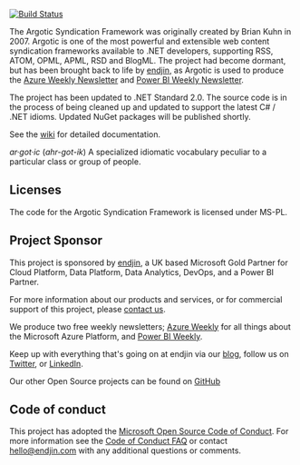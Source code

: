 [![Build Status](https://dev.azure.com/endjin-labs/Argotic/_apis/build/status/argotic-syndication-framework.Argotic?branchName=master)](https://dev.azure.com/endjin-labs/Argotic/_build/latest?definitionId=3&branchName=master)

The Argotic Syndication Framework was originally created by Brian Kuhn in 2007. Argotic is one of the most powerful and extensible web content syndication frameworks available to .NET developers, supporting RSS, ATOM, OPML, APML, RSD and BlogML. The project had become dormant, but has been brought back to life by [endjin](https://endjin.com), as Argotic is used to produce the [Azure Weekly Newsletter](https://azureweekly.info) and [Power BI Weekly Newsletter](https://powerbiweekly.info).

The project has been updated to .NET Standard 2.0. The source code is in the process of being cleaned up and updated to support the latest C# / .NET idioms. Updated NuGet packages will be published shortly.

See the [wiki](https://argotic-syndication-framework.github.io/Argotic) for detailed documentation.

*ar·got·ic* (_ahr-got-ik_)
A specialized idiomatic vocabulary peculiar to a particular class or group of people.

## Licenses

The code for the Argotic Syndication Framework is licensed under MS-PL. 

## Project Sponsor

This project is sponsored by [endjin](https://endjin.com), a UK based Microsoft Gold Partner for Cloud Platform, Data Platform, Data Analytics, DevOps, and a Power BI Partner.

For more information about our products and services, or for commercial support of this project, please [contact us](https://endjin.com/contact-us). 

We produce two free weekly newsletters; [Azure Weekly](https://azureweekly.info) for all things about the Microsoft Azure Platform, and [Power BI Weekly](https://powerbiweekly.info).

Keep up with everything that's going on at endjin via our [blog](https://blogs.endjin.com/), follow us on [Twitter](https://twitter.com/endjin), or [LinkedIn](https://www.linkedin.com/company/1671851/).

Our other Open Source projects can be found on [GitHub](https://github.com/endjin)

## Code of conduct

This project has adopted the [Microsoft Open Source Code of Conduct](https://opensource.microsoft.com/codeofconduct/).  For more information see the [Code of Conduct FAQ](https://opensource.microsoft.com/codeofconduct/faq/) or contact [&#104;&#101;&#108;&#108;&#111;&#064;&#101;&#110;&#100;&#106;&#105;&#110;&#046;&#099;&#111;&#109;](&#109;&#097;&#105;&#108;&#116;&#111;:&#104;&#101;&#108;&#108;&#111;&#064;&#101;&#110;&#100;&#106;&#105;&#110;&#046;&#099;&#111;&#109;) with any additional questions or comments.
